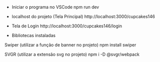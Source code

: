 - Iniciar o programa no VSCode
npm run dev

- localhost do projeto (Tela Principal)
http://localhost:3000/cupcakes146

- Tela de Login
http://localhost:3000/cupcakes146/login

- Bibliotecas instaladas

Swiper (utilizar a função de banner no projeto)
npm install swiper

SVGR (utilizar a extensão svg no projeto)
npm i -D @svgr/webpack